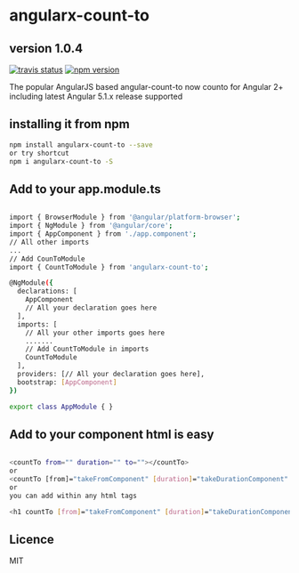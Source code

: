 # angularx-count-to
## version 1.0.4

<!-- badge -->
[![travis status](https://img.shields.io/travis/aloketewary/angularx-count-to.svg)](https://travis-ci.org/aloketewary/angularx-count-to)
[![npm version](https://img.shields.io/npm/v/ngx-cli-library.svg)](https://www.npmjs.com/package/ngx-cli-library)
<!-- endbadge -->

The popular AngularJS based angular-count-to now counto for Angular 2+ including latest Angular 5.1.x release supported

## installing it from npm

```bash
npm install angularx-count-to --save
or try shortcut
npm i angularx-count-to -S
```

## Add to your app.module.ts


```bash

import { BrowserModule } from '@angular/platform-browser';
import { NgModule } from '@angular/core';
import { AppComponent } from './app.component';
// All other imports
...
// Add CounToModule
import { CountToModule } from 'angularx-count-to';

@NgModule({
  declarations: [
	AppComponent
    // All your declaration goes here
  ],
  imports: [
    // All your other imports goes here
	.......
	// Add CountToModule in imports
    CountToModule
  ],
  providers: [// All your declaration goes here],
  bootstrap: [AppComponent]
})

export class AppModule { }

```

## Add to your component html is easy

```bash

<countTo from="" duration="" to=""></countTo>
or
<countTo [from]="takeFromComponent" [duration]="takeDurationComponent" [to]="takeToComponent"></countTo>
or
you can add within any html tags

<h1 countTo [from]="takeFromComponent" [duration]="takeDurationComponent" [to]="takeToComponent"></h1>

```

## Licence
MIT
